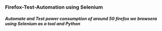 ### Firefox-Test-Automation using Selenium
##### Automate and Test power consumption of around 50 firefox we browsera using  Selenium as a tool and Python
